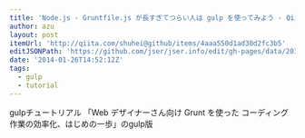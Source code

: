 ```yaml
---
title: 'Node.js - Gruntfile.js が長すぎてつらい人は gulp を使ってみよう - Qiita [キータ]'
author: azu
layout: post
itemUrl: 'http://qiita.com/shuhei@github/items/4aaa550d1ad30d2fc3b5'
editJSONPath: 'https://github.com/jser/jser.info/edit/gh-pages/data/2014/01/index.json'
date: '2014-01-26T14:52:12Z'
tags:
  - gulp
  - tutorial
---
```

gulpチュートリアル
「Web デザイナーさん向け Grunt を使った コーディング作業の効率化、はじめの一歩」のgulp版
